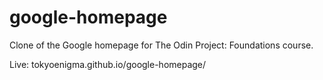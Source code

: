 # google-homepage

Clone of the Google homepage for The Odin Project: Foundations course.

Live: tokyoenigma.github.io/google-homepage/